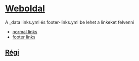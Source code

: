 # [Weboldal](https://bamazon.github.io/)

A _data links.yml és footer-links.yml be lehet a linkeket felvenni

- [normal links](/_data/links.yml)
- [footer links](/_data/footer-links.yml)

## [Régi](https://bamazon.github.io/old.html)
